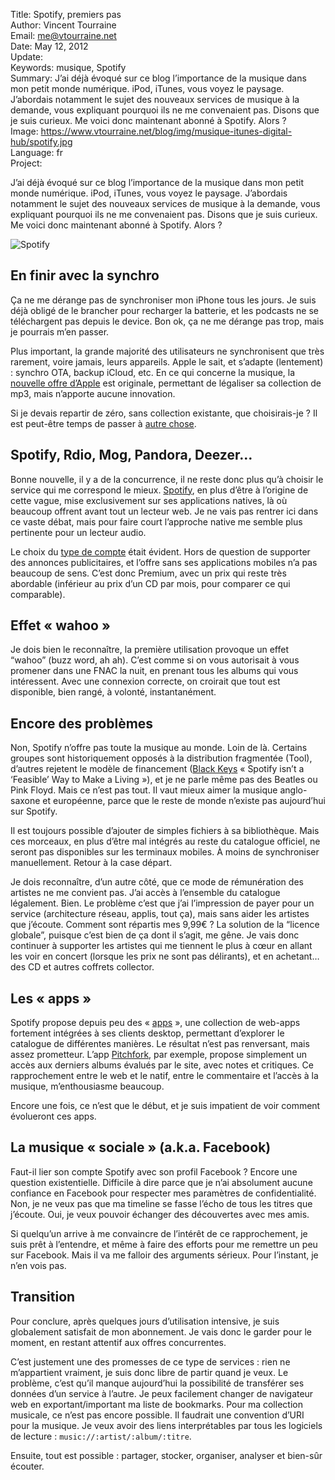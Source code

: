 Title:    Spotify, premiers pas  
Author:   Vincent Tourraine  
Email:    me@vtourraine.net  
Date:     May 12, 2012  
Update:   
Keywords: musique, Spotify  
Summary:  J’ai déjà évoqué sur ce blog l’importance de la musique dans mon petit monde numérique. iPod, iTunes, vous voyez le paysage. J’abordais notamment le sujet des nouveaux services de musique à la demande, vous expliquant pourquoi ils ne me convenaient pas. Disons que je suis curieux. Me voici donc maintenant abonné à Spotify. Alors ?  
Image:    https://www.vtourraine.net/blog/img/musique-itunes-digital-hub/spotify.jpg  
Language: fr  
Project:  

J’ai déjà évoqué sur ce blog l’importance de la musique dans mon petit monde numérique. iPod, iTunes, vous voyez le paysage. J’abordais notamment le sujet des nouveaux services de musique à la demande, vous expliquant pourquoi ils ne me convenaient pas. Disons que je suis curieux. Me voici donc maintenant abonné à Spotify. Alors ?

![Spotify][Spotify]


## En finir avec la synchro

Ça ne me dérange pas de synchroniser mon iPhone tous les jours. Je suis déjà obligé de le brancher pour recharger la batterie, et les podcasts ne se téléchargent pas depuis le device. Bon ok, ça ne me dérange pas trop, mais je pourrais m’en passer.

Plus important, la grande majorité des utilisateurs ne synchronisent que très rarement, voire jamais, leurs appareils. Apple le sait, et s’adapte (lentement) : synchro OTA, backup iCloud, etc. En ce qui concerne la musique, la [nouvelle offre d’Apple](http://www.apple.com/itunes/itunes-match/) est originale, permettant de légaliser sa collection de mp3, mais n’apporte aucune innovation.

Si je devais repartir de zéro, sans collection existante, que choisirais-je ? Il est peut-être temps de passer à [autre chose](/blog/musique-itunes-digital-hub).


## Spotify, Rdio, Mog, Pandora, Deezer…

Bonne nouvelle, il y a de la concurrence, il ne reste donc plus qu’à choisir le service qui me correspond le mieux. [Spotify](http://www.spotify.com), en plus d’être à l’origine de cette vague, mise exclusivement sur ses applications natives, là où beaucoup offrent avant tout un lecteur web. Je ne vais pas rentrer ici dans ce vaste débat, mais pour faire court l’approche native me semble plus pertinente pour un lecteur audio.

Le choix du [type de compte](http://www.spotify.com/get-spotify/overview/) était évident. Hors de question de supporter des annonces publicitaires, et l’offre sans ses applications mobiles n’a pas beaucoup de sens. C’est donc Premium, avec un prix qui reste très abordable (inférieur au prix d’un CD par mois, pour comparer ce qui comparable). 


## Effet « wahoo »

Je dois bien le reconnaître, la première utilisation provoque un effet “wahoo” (buzz word, ah ah). C’est comme si on vous autorisait à vous promener dans une FNAC la nuit, en prenant tous les albums qui vous intéressent. Avec une connexion correcte, on croirait que tout est disponible, bien rangé, à volonté, instantanément. 


## Encore des problèmes

Non, Spotify n’offre pas toute la musique au monde. Loin de là. Certains groupes sont historiquement opposés à la distribution fragmentée (Tool), d’autres rejetent le modèle de financement ([Black Keys](http://www.spinner.com/2011/12/14/black-keys-spotify/) « Spotify isn’t a ‘Feasible’ Way to Make a Living »), et je ne parle même pas des Beatles ou Pink Floyd. Mais ce n’est pas tout. Il vaut mieux aimer la musique anglo-saxone et européenne, parce que le reste de monde n’existe pas aujourd’hui sur Spotify.

Il est toujours possible d’ajouter de simples fichiers à sa bibliothèque. Mais ces morceaux, en plus d’être mal intégrés au reste du catalogue officiel, ne seront pas disponibles sur les terminaux mobiles. À moins de synchroniser manuellement. Retour à la case départ.

Je dois reconnaître, d’un autre côté, que ce mode de rémunération des artistes ne me convient pas. J’ai accès à l’ensemble du catalogue légalement. Bien. Le problème c’est que j’ai l’impression de payer pour un service (architecture réseau, applis, tout ça), mais sans aider les artistes que j’écoute. Comment sont répartis mes 9,99€ ? La solution de la “licence globale”, puisque c’est bien de ça dont il s’agit, me gêne. Je vais donc continuer à supporter les artistes qui me tiennent le plus à cœur en allant les voir en concert (lorsque les prix ne sont pas délirants), et en achetant… des CD et autres coffrets collector. 


## Les « apps »

Spotify propose depuis peu des « [apps](http://www.spotify.com/about/apps/) », une collection de web-apps fortement intégrées à ses clients desktop, permettant d’explorer le catalogue de différentes manières. Le résultat n’est pas renversant, mais assez prometteur. L’app [Pitchfork](http://open.spotify.com/app/pitchfork), par exemple, propose simplement un accès aux derniers albums évalués par le site, avec notes et critiques. Ce rapprochement entre le web et le natif, entre le commentaire et l’accès à la musique, m’enthousiasme beaucoup.

Encore une fois, ce n’est que le début, et je suis impatient de voir comment évolueront ces apps. 


## La musique « sociale » (a.k.a. Facebook)

Faut-il lier son compte Spotify avec son profil Facebook ? Encore une question existentielle. Difficile à dire parce que je n’ai absolument aucune confiance en Facebook pour respecter mes paramètres de confidentialité. Non, je ne veux pas que ma timeline se fasse l’écho de tous les titres que j’écoute. Oui, je veux pouvoir échanger des découvertes avec mes amis.

Si quelqu’un arrive à me convaincre de l’intérêt de ce rapprochement, je suis prêt à l’entendre, et même à faire des efforts pour me remettre un peu sur Facebook. Mais il va me falloir des arguments sérieux. Pour l’instant, je n’en vois pas.


## Transition

Pour conclure, après quelques jours d’utilisation intensive, je suis globalement satisfait de mon abonnement. Je vais donc le garder pour le moment, en restant attentif aux offres concurrentes.

C’est justement une des promesses de ce type de services : rien ne m’appartient vraiment, je suis donc libre de partir quand je veux. Le problème, c’est qu’il manque aujourd’hui la possibilité de transférer ses données d’un service à l’autre. Je peux facilement changer de navigateur web en exportant/important ma liste de bookmarks. Pour ma collection musicale, ce n’est pas encore possible. Il faudrait une convention d’URI pour la musique. Je veux avoir des liens interprétables par tous les logiciels de lecture : `music://:artist/:album/:titre`.

Ensuite, tout est possible : partager, stocker, organiser, analyser et bien-sûr écouter.


[Spotify]: /blog/img/musique-itunes-digital-hub/spotify.jpg
